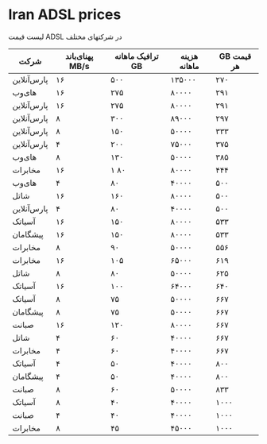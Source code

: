 ﻿# Iran ADSL prices
لیست قیمت ADSL در شرکتهای مختلف

شرکت | پهنای‌باند MB/s | ترافیک ماهانه GB | هزینه ماهانه | GB قیمت هر
--- | --- | --- | --- | ---
پارس‌آنلاین | ۱۶ | ۵۰۰ | ۱۳۵۰۰۰ | ۲۷۰
های‌وب | ۱۶ | ۲۷۵ |  ۸۰۰۰۰ | ۲۹۱
پارس‌آنلاین | ۱۶ | ۲۷۵ |  ۸۰۰۰۰ | ۲۹۱
پارس‌آنلاین |  ۸ | ۳۰۰ |  ۸۹۰۰۰ | ۲۹۷
پارس‌آنلاین |  ۸ | ۱۵۰ | ۵۰۰۰۰ | ۳۳۳
پارس‌آنلاین | ۴ | ۲۰۰ | ۷۵۰۰۰ | ۳۷۵
های‌وب |  ۸ | ۱۳۰ | ۵۰۰۰۰ | ۳۸۵
مخابرات | ۱۶ | ۱ ۸۰ |  ۸۰۰۰۰ | ۴۴۴
های‌وب | ۴ |  ۸۰ | ۴۰۰۰۰ | ۵۰۰
شاتل | ۱۶ | ۱۶۰ |  ۸۰۰۰۰ | ۵۰۰
پارس‌آنلاین | ۴ |  ۸۰ | ۴۰۰۰۰ | ۵۰۰
آسیاتک | ۱۶ | ۱۵۰ |  ۸۰۰۰۰ | ۵۳۳
پیشگامان | ۱۶ | ۱۵۰ |  ۸۰۰۰۰ | ۵۳۳
مخابرات |  ۸ | ۹۰ | ۵۰۰۰۰ | ۵۵۶
مخابرات | ۱۶ | ۱۰۵ | ۶۵۰۰۰ | ۶۱۹
شاتل |  ۸ |  ۸۰ | ۵۰۰۰۰ | ۶۲۵
آسیاتک | ۱۶ | ۱۰۰ | ۶۴۰۰۰ | ۶۴۰
آسیاتک |  ۸ | ۷۵ | ۵۰۰۰۰ | ۶۶۷
پیشگامان |  ۸ | ۷۵ | ۵۰۰۰۰ | ۶۶۷
صبانت | ۱۶ | ۱۲۰ |  ۸۰۰۰۰ | ۶۶۷
شاتل | ۴ | ۶۰ | ۴۰۰۰۰ | ۶۶۷
مخابرات | ۴ | ۶۰ | ۴۰۰۰۰ | ۶۶۷
آسیاتک | ۴ | ۵۰ | ۴۰۰۰۰ |  ۸۰۰
پیشگامان | ۴ | ۵۰ | ۴۰۰۰۰ |  ۸۰۰
صبانت |  ۸ | ۶۰ | ۵۰۰۰۰ |  ۸۳۳
آسیاتک |  ۸ | ۴۰ | ۴۰۰۰۰ | ۱۰۰۰
صبانت | ۴ | ۴۰ | ۴۰۰۰۰ | ۱۰۰۰
مخابرات |  ۸ | ۴۵ | ۴۵۰۰۰ | ۱۰۰۰